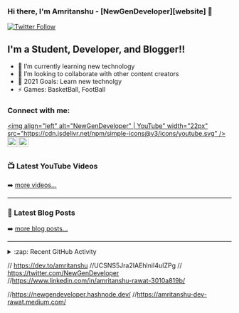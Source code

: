 ### Hi there, I'm Amritanshu - [NewGenDeveloper][website] 👋

[![Twitter Follow](https://img.shields.io/twitter/follow/codeSTACKr?color=1DA1F2&logo=twitter&style=for-the-badge)](https://twitter.com/intent/follow?original_referer=https%3A%2F%2Fgithub.com%2FcodeSTACKr&screen_name=codeSTACKr)

## I'm a Student, Developer, and Blogger!!

- 🌱 I’m currently learning new technology
- 👯 I’m looking to collaborate with other content creators
- 🥅 2021 Goals: Learn new technolgy
- ⚡  Games: BasketBall, FootBall


### Connect with me:

[<img align="left" alt="NewGenDeveloper" | YouTube" width="22px" src="https://cdn.jsdelivr.net/npm/simple-icons@v3/icons/youtube.svg" />][youtube]
[<img align="left" alt="NewGenDeveloper | Twitter" width="22px" src="https://cdn.jsdelivr.net/npm/simple-icons@v3/icons/twitter.svg" />][twitter]
[<img align="left" alt="NewGenDeveloper | LinkedIn" width="22px" src="https://cdn.jsdelivr.net/npm/simple-icons@v3/icons/linkedin.svg" />][linkedin]

<br />


### 📺 Latest YouTube Videos

<!-- YOUTUBE:START -->
<!-- YOUTUBE:END -->

➡️ [more videos...](https://www.youtube.com/channel/UCSNS5Jra2IAEhlniI4uIZPg)

---

### 📕 Latest Blog Posts

<!-- BLOG-POST-LIST:START -->
<!-- BLOG-POST-LIST:END -->

➡️ [more blog posts...](https://dev.to/amritanshu)

---

<details>
  <summary>:zap: Recent GitHub Activity</summary>
  
<!--START_SECTION:activity-->
<!--END_SECTION:activity-->

</details>




[twitter]: https://twitter.com/NewGenDeveloper
[youtube]: https://www.youtube.com/channel/UCSNS5Jra2IAEhlniI4uIZPg
[linkedin]: https://www.linkedin.com/in/amritanshu-rawat-3010a819b/


// https://dev.to/amritanshu
//UCSNS5Jra2IAEhlniI4uIZPg
// https://twitter.com/NewGenDeveloper
//https://www.linkedin.com/in/amritanshu-rawat-3010a819b/

//https://newgendeveloper.hashnode.dev/
//https://amritanshu-dev-rawat.medium.com/